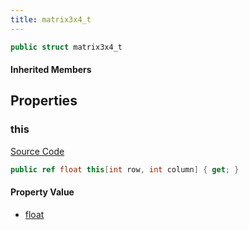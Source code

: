 ```yaml
---
title: matrix3x4_t
---
```


```csharp
public struct matrix3x4_t
```

#### Inherited Members

## Properties

### this

[Source Code](https://github.com/swiftly-solution/swiftlys2/blob/beta/managed/src/SwiftlyS2.Shared/Natives/Structs/matrix3x4_t.cs#L13)

```csharp
public ref float this[int row, int column] { get; }
```

#### Property Value

- [float](https://learn.microsoft.com/dotnet/api/system.single)

